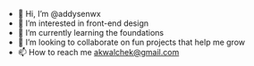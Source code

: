 - 👋 Hi, I’m @addysenwx
- 👀 I’m interested in front-end design
- 🌱 I’m currently learning the foundations
- 💞️ I’m looking to collaborate on fun projects that help me grow
- 📫 How to reach me akwalchek@gmail.com

<!---
addysenwx/addysenwx is a ✨ special ✨ repository because its `README.md` (this file) appears on your GitHub profile.
You can click the Preview link to take a look at your changes.
--->
